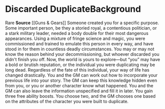 ﻿---
ability: null
ability_boost: null
feat: null
id: '262'
name: Discarded Duplicate
prerequisite: null
rarity: Rare
skill: null
source: '[[DATABASE/source/Guns & Gears|Guns & Gears]]'
subcategory: general
trait:
- '[[DATABASE/trait/Rare|Rare]]'
type: Background

---
# Discarded Duplicate<span class="item-type">Background</span>

<span class="trait-rare item-trait">Rare</span>
**Source** [[Guns & Gears]]
Someone created you for a specific purpose. Some important person, be they a storied royal, a contentious politician, or a stark military leader, needed a body double for their most dangerous appearances. Using a mixture of fringe science and magic, you were commissioned and trained to emulate this person in every way, and have stood in for them in countless deadly circumstances. You may or may not know the reason behind your decommissioning, but whoever discarded you didn't finish you off. Now, the world is yours to explore—but “you” may have a bold or brutish reputation, or the individual you were duplicating may be long dead. Regardless of the fate of this individual, your way of life has changed drastically.
 You and the GM can work out how to incorporate your previous life into your story. The GM can keep this knowledge hidden even from you, or you or another character know what happened. You and the GM can also leave the information unspecified and fill it in later.
 You gain three free ability boosts. You choose two, and the GM chooses one based on the attributes of the character you were built to duplicate.